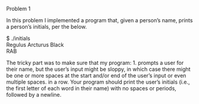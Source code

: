 Problem 1

In this problem I implemented a program that, given a person’s name, prints a person’s initials, per the below.

$ ./initials  
Regulus Arcturus Black  
RAB

The tricky part was to make sure that my program: 1. prompts a user for their name, but the user’s input might be sloppy, in which case there might be one or more spaces at the start and/or end of the user’s input or even multiple spaces. in a row.
Your program should print the user’s initials (i.e., the first letter of each word in their name) with no spaces or periods, followed by a newline.
